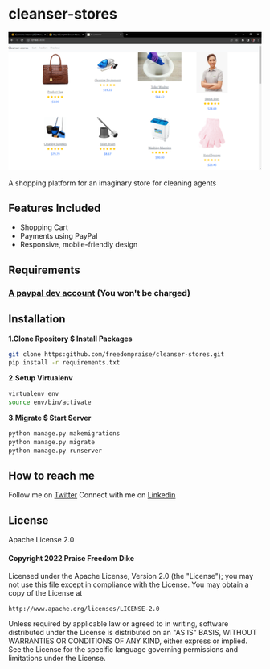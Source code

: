 <h1>cleanser-stores</h1>


<img src="icon.png"/>
<p>A shopping platform for an imaginary store for cleaning agents</p>

## Features Included
<ul>
    <li>Shopping Cart</li>
    <li>Payments using PayPal</li>
    <li>Responsive, mobile-friendly design</li>
    </ul>

## Requirements
<h3><a href = "https://developer.paypal.com/tools/sandbox/accounts/" >A paypal dev account</a> (You won't be charged)</h3>

## Installation

**1.Clone Rpository $ Install Packages**
```sh
git clone https:github.com/freedompraise/cleanser-stores.git
pip install -r requirements.txt
```
**2.Setup Virtualenv**
```sh
virtualenv env
source env/bin/activate
```
**3.Migrate $ Start Server**
```sh
python manage.py makemigrations
python manage.py migrate
python manage.py runserver
```

## How to reach me
Follow me on [Twitter](https://twitter.com/freedom_praise)
Connect with me on [Linkedin](https://linkedin.com/praise-dike-7a25011b3)

## License
Apache License 2.0

<h4>Copyright 2022 Praise Freedom Dike</h4>

Licensed under the Apache License, Version 2.0 (the "License");
you may not use this file except in compliance with the License.
You may obtain a copy of the License at

    http://www.apache.org/licenses/LICENSE-2.0

Unless required by applicable law or agreed to in writing, software
distributed under the License is distributed on an "AS IS" BASIS,
WITHOUT WARRANTIES OR CONDITIONS OF ANY KIND, either express or implied.
See the License for the specific language governing permissions and
limitations under the License.
